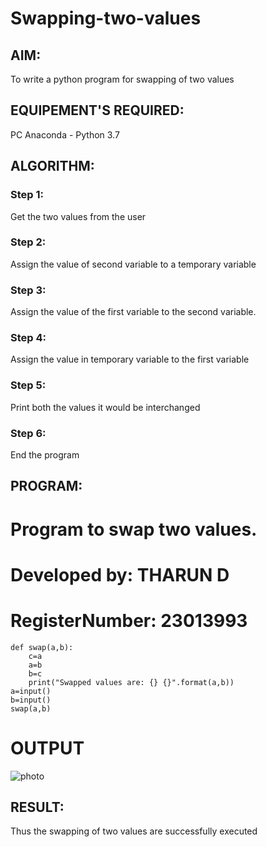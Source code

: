 # Swapping-two-values
## AIM:
To write a python program for swapping of two values
## EQUIPEMENT'S REQUIRED: 
PC
Anaconda - Python 3.7
## ALGORITHM: 
### Step 1:
Get the two values from the user
### Step 2: 
Assign the value of second variable to a temporary variable 
### Step 3: 
Assign the value of the first variable to the second variable.
### Step 4:  
Assign the value in temporary variable to the first variable
### Step 5: 
Print both the values it would be interchanged
### Step 6: 
End the program
## PROGRAM:
# Program to swap two values.
# Developed by: THARUN D
# RegisterNumber: 23013993
~~~
def swap(a,b):
    c=a
    a=b
    b=c
    print("Swapped values are: {} {}".format(a,b))
a=input()
b=input()
swap(a,b)
~~~
# OUTPUT
![photo](https://github.com/THARUNDT/Swapping-two-values/assets/144871537/5826ac4d-2a84-4884-a26f-801eb2169e91)



## RESULT:
Thus the swapping of two values are successfully executed



